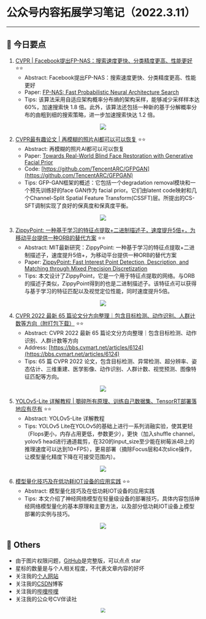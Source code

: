 # 公众号内容拓展学习笔记（2022.3.11）

------



## :paperclip:  今日要点

1. [CVPR | Facebook提出FP-NAS：搜索速度更快、分类精度更高、性能更好](https://mp.weixin.qq.com/s/4v0grlvv7wARd_Dh5_uD_g)         :star::star:
   - Abstract: Facebook提出FP-NAS：搜索速度更快、分类精度更高、性能更好
   - Paper: [FP-NAS: Fast Probabilistic Neural Architecture Search](https://arxiv.org/abs/2011.10949)
   - Tips:  该算法采用自适应架构概率分布熵的架构采样，能够减少采样样本达 60%，加速搜索快 1.8 倍。此外，该算法还包括一种新的基于分解概率分布的由粗到细的搜索策略，进一步加速搜索快达 1.2 倍。

<div align=center><img src="https://mmbiz.qpic.cn/mmbiz_png/1MtnAxmWSwPxfJIiaWYwh2arlsxvdZLDtQYeiapticwXfSjUolTu56HXccKaPA4FArwVffqvoTEIn7WwcQXXptRrQ/640?wx_fmt=png&wxfrom=5&wx_lazy=1&wx_co=1" style='zoom:100%'>
</div>

2. [CVPR最有趣论文 | 再模糊的照片AI都可以可以恢复](https://mp.weixin.qq.com/s/KmizgnGOfirFh08UFX_G7Q)       :star::star:
   - Abstract: 再模糊的照片AI都可以可以恢复
   - Paper: [Towards Real-World Blind Face Restoration with Generative Facial Prior](https://arxiv.org/pdf/2101.04061.pdf)
   - Code: [https://github.com/TencentARC/GFPGAN](https://github.com/TencentARC/GFPGAN)
   - Tips:  GFP-GAN框架的概述：它包括一个degradation removal模块和一个预先训练好的face GAN作为 facial prior。它们由latent code映射和几个Channel-Split Spatial Feature Transform(CSSFT)层。所提出的CS-SFT调制实现了良好的保真度和保真度平衡。

<div align=center><img src="https://mmbiz.qpic.cn/mmbiz_png/1MtnAxmWSwPxfJIiaWYwh2arlsxvdZLDtgGm8wGl9SwWy2ZWM4Flmyr0hUoo9uzp7sxagDT9j8slJwfkd4eAMyQ/640?wx_fmt=png&wxfrom=5&wx_lazy=1&wx_co=1" style='zoom:100%'>
</div>




3. [ZippyPoint: 一种基于学习的特征点提取+二进制描述子，速度提升5倍+，为移动平台提供一种ORB的替代方案](https://mp.weixin.qq.com/s/1Kw3j6yT7koZdJ0HDUm93g)       :star::star:
   - Abstract: MIT最新研究：ZippyPoint: 一种基于学习的特征点提取+二进制描述子，速度提升5倍+，为移动平台提供一种ORB的替代方案
   - Paper: [ZippyPoint: Fast Interest Point Detection, Description, and Matching through Mixed Precision Discretization](https://arxiv.org/abs/2203.03610)
   - Tips: 本文设计了ZippyPoint，它是一个用于特征点提取的网络。与ORB的描述子类似，ZippyPoint得到的也是二进制描述子。该特征点可以获得与基于学习的特征匹配以及视觉定位性能，同时速度提升5倍。
<div align=center><img src="https://mmbiz.qpic.cn/mmbiz_png/RkDHyHvXvJ6yBlr3JfYhXF9GSagyDaWxIDrlA5QjG8fNkhhGZ2tmiasQ3iau6QutoEnUfhtIpiaOLd7ww76WAkmiaw/640?wx_fmt=png&wxfrom=5&wx_lazy=1&wx_co=1" style='zoom:100%'>
</div>




4. [CVPR 2022 最新 65 篇论文分方向整理｜包含目标检测、动作识别、人群计数等方向（附打包下载）](https://mp.weixin.qq.com/s/TAMflTf8RBtHBknom9F6yw)       :star::star:
   - Abstract: CVPR 2022 最新 65 篇论文分方向整理｜包含目标检测、动作识别、人群计数等方向
   - Address: [https://bbs.cvmart.net/articles/6124](https://bbs.cvmart.net/articles/6124)
   - Tips: 65 篇 CVPR 2022 论文，包含目标检测、异常检测、超分辨率、姿态估计、三维重建、医学影像、动作识别、人群计数、视觉预测、图像特征匹配等方向。

<div align=center><img src="https://mmbiz.qpic.cn/sz_mmbiz_jpg/gYUsOT36vfo3T7brEa3n6ropDWL85EHYQFBicwQpdUH7LExY7qUSv6qE40thCehaSfoHNrxicclk3vRdj6d42mHg/640?wx_fmt=jpeg&wxfrom=5&wx_lazy=1&wx_co=1" style='zoom:100%'>
</div>


5. [YOLOv5-Lite 详解教程 | 嚼碎所有原理、训练自己数据集、TensorRT部署落地应有尽有](https://mp.weixin.qq.com/s/CuLuoaGaN8AaXj67Y1Y21A)       :star::star:
   - Abstract: YOLOv5-Lite 详解教程
   - Tips: YOLOv5 Lite在YOLOv5的基础上进行一系列消融实验，使其更轻（Flops更小，内存占用更低，参数更少），更快（加入shuffle channel，yolov5 head进行通道裁剪，在320的input_size至少能在树莓派4B上的推理速度可以达到10+FPS），更易部署（摘除Focus层和4次slice操作，让模型量化精度下降在可接受范围内）。

<div align=center><img src="https://mmbiz.qpic.cn/mmbiz_jpg/5ooHoYt0tgnkY0YNkpaibu2ZxNOjEdtOMA75WP85XzHicdFzCSJcibMmfLIia6yaTBcF7Ux5VH4zThrlO2YGDFQjRw/640?wx_fmt=jpeg&wxfrom=5&wx_lazy=1&wx_co=1" style='zoom:100%'>
</div>




6. [模型量化技巧及在低功耗IOT设备的应用实践](https://mp.weixin.qq.com/s/KWyM3mgvZhtlcuXaodNJ3A)       :star::star:
   - Abstract: 模型量化技巧及在低功耗IOT设备的应用实践
   - Tips: 本文介绍了神经网络模型在轻量级设备的部署技巧，具体内容包括神经网络模型量化的基本原理和主要方法，以及部分低功耗IOT设备上模型部署的实例与技巧。

<div align=center><img src="https://mmbiz.qpic.cn/mmbiz_png/xm3mwmQ97RcWfJt9Zonu6uzOY7RzOUkoAbS0M73icWY6sATPMbenPxib9IJTQebFYpiaXOA2ElqytjFDPmwVm9Zdw/640?wx_fmt=png&wxfrom=5&wx_lazy=1&wx_co=1" style='zoom:100%'>
</div>





## :paperclip:  Others

- 由于图片权限问题，[GitHub](https://github.com/xiaoxuebajie/dairly_learning)是完整版，可以点点 star
- 星标的数量是与个人相关程度，不代表文章内容的好坏
- 关注我的[个人网站](http://www.cvbds.cn/)
- 关注我的[CSDN](https://blog.csdn.net/xiaoxuebajie)博客
- 关注我的[哔哩哔哩](https://space.bilibili.com/424394389)
- 关注我的公众号CV伴读社

<div align=center><img src="https://img-blog.csdnimg.cn/202005031406335.jpg" style='zoom:80%'>
</div>